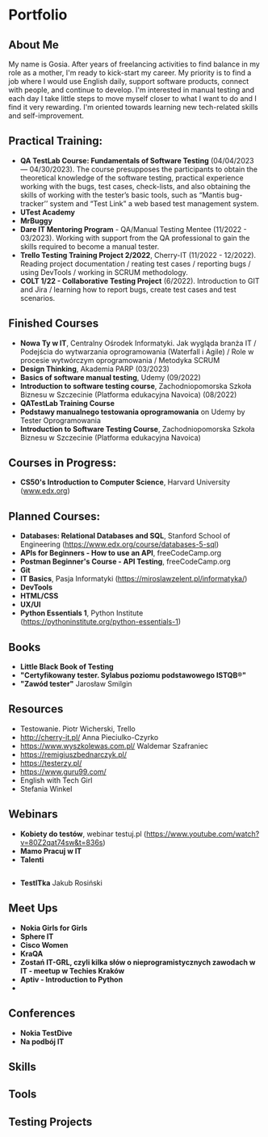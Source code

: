 # Portfolio

## About Me

My name is Gosia. After years of freelancing activities to find balance in my role as a mother, I'm ready to kick-start my career. My priority is to find a job where I would use English daily, support software products, connect with people, and continue to develop. I'm interested in manual testing and each day I take little steps to move myself closer to what I want to do and I find it very rewarding. I'm oriented towards learning new tech-related skills and self-improvement. 


## Practical Training:

* **QA TestLab Course: Fundamentals of Software Testing** (04/04/2023 — 04/30/2023).
The course presupposes the participants to obtain the theoretical knowledge of the software testing, practical experience working with the bugs, test cases, check-lists, and also obtaining the skills of working with the tester’s basic tools, such as “Mantis bug-tracker’’ system and “Test Link” a web based test management system.
* **UTest Academy**
* **MrBuggy**
* **Dare IT Mentoring Program** - QA/Manual Testing Mentee (11/2022 - 03/2023).
Working with support from the QA professional to gain the skills required to become a manual tester. 
* **Trello Testing Training Project 2/2022**, Cherry-IT (11/2022 - 12/2022). 
Reading project documentation / reating test cases / reporting bugs / using DevTools / working in SCRUM methodology. 
* **COLT 1/22 - Collaborative Testing Project** (6/2022).
Introduction to GIT and Jira / learning how to report bugs, create test cases and test scenarios. 

## Finished Courses

* **Nowa Ty w IT**, Centralny Ośrodek Informatyki.
Jak wygląda branża IT / Podejścia do wytwarzania oprogramowania (Waterfall i Agile) / Role w procesie wytwórczym oprogramowania / Metodyka SCRUM
* **Design Thinking**, Akademia PARP (03/2023)
* **Basics of software manual testing**, Udemy (09/2022)
* **Introduction to software testing course**, Zachodniopomorska Szkoła Biznesu w Szczecinie (Platforma edukacyjna Navoica) (08/2022)
* **QATestLab Training  Course**
* **Podstawy manualnego testowania oprogramowania** on Udemy by Tester Oprogramowania
* **Introduction to Software Testing Course**, Zachodniopomorska Szkoła Biznesu w Szczecinie (Platforma edukacyjna Navoica)

## Courses in Progress:

* **CS50's Introduction to Computer Science**, Harvard University (www.edx.org)


## Planned Courses:

* **Databases: Relational Databases and SQL**, Stanford School of Engineering (https://www.edx.org/course/databases-5-sql)
* **APIs for Beginners - How to use an API**, freeCodeCamp.org
* **Postman Beginner's Course - API Testing**, freeCodeCamp.org
* **Git**
* **IT Basics**, Pasja Informatyki (https://miroslawzelent.pl/informatyka/)
* **DevTools**
* **HTML/CSS**
* **UX/UI**
* **Python Essentials 1**, Python Institute (https://pythoninstitute.org/python-essentials-1)


## Books

* **Little Black Book of Testing**
* **"Certyfikowany tester. Sylabus poziomu podstawowego ISTQB®"**
* **"Zawód tester"** Jarosław Smilgin


## Resources

* Testowanie. Piotr Wicherski, Trello
* http://cherry-it.pl/ Anna Pieciulko-Czyrko
* https://www.wyszkolewas.com.pl/ Waldemar Szafraniec
* https://remigiuszbednarczyk.pl/
* https://testerzy.pl/
* https://www.guru99.com/
* English with Tech Girl
* Stefania Winkel 


## Webinars 
* **Kobiety do testów**, webinar testuj.pl (https://www.youtube.com/watch?v=80Z2qat74sw&t=836s)
* **Mamo Pracuj w IT**
* **Talenti**


## 
* **TestITka** Jakub Rosiński 


## Meet Ups

* **Nokia Girls for Girls** 
* **Sphere IT**
* **Cisco Women**
* **KraQA**
* **Zostań IT-GRL, czyli kilka słów o nieprogramistycznych zawodach w IT - meetup w Techies Kraków**
* **Aptiv - Introduction to Python**
* 


## Conferences

* **Nokia TestDive**
*  **Na podbój IT**


## Skills


## Tools


## Testing Projects
